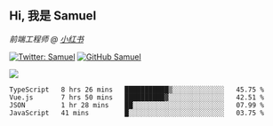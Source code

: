 <h2> Hi, 我是 Samuel </h2>
<p><em>前端工程师 @ <a href="https://job.xiaohongshu.com/">小红书</a></em></p>

[![Twitter: Samuel](https://img.shields.io/twitter/follow/1227_samuel?style=flat-square&logo=twitter)](https://twitter.com/1227_samuel)
[![GitHub Samuel](https://img.shields.io/github/followers/classicemi?label=follow&style=flat-square&logo=github)](https://github.com/classicemi)

<img src="https://github-readme-stats.vercel.app/api?username=classicemi&show_icons=true&theme=dark&hide_title=true" />

<!--START_SECTION:waka-->
```text
TypeScript   8 hrs 26 mins   ███████████▒░░░░░░░░░░░░░   45.75 % 
Vue.js       7 hrs 50 mins   ██████████▓░░░░░░░░░░░░░░   42.51 % 
JSON         1 hr 28 mins    ██░░░░░░░░░░░░░░░░░░░░░░░   07.99 % 
JavaScript   41 mins         █░░░░░░░░░░░░░░░░░░░░░░░░   03.75 % 
```
<!--END_SECTION:waka-->

<!--
**classicemi/classicemi** is a ✨ _special_ ✨ repository because its `README.md` (this file) appears on your GitHub profile.

Here are some ideas to get you started:

- 🔭 I’m currently working on ...
- 🌱 I’m currently learning ...
- 👯 I’m looking to collaborate on ...
- 🤔 I’m looking for help with ...
- 💬 Ask me about ...
- 📫 How to reach me: ...
- 😄 Pronouns: ...
- ⚡ Fun fact: ...
-->
